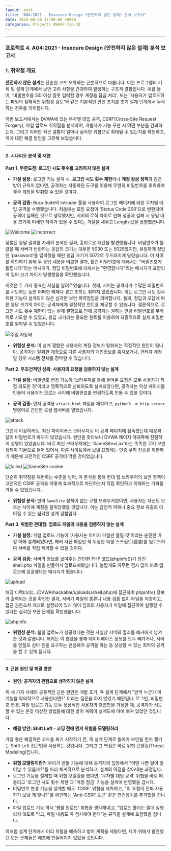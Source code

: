 ```yaml
---
layout: post
title: "A04:2021 - Insecure Design (안전하지 않은 설계) 분석 보고서"
date: 2025-08-28 17:00:00 +0900
categories: Projects OWASP-Top-10
---
```

---

### **프로젝트 4. A04:2021 - Insecure Design (안전하지 않은 설계) 분석 보고서**

### **1. 취약점 개요**

**안전하지 않은 설계**는 단순한 코드 오류와는 근본적으로 다릅니다. 이는 프로그램의 기획 및 설계 단계에서 보안 고려 사항을 간과하여 발생하는 구조적 결함입니다. 예를 들어, '비밀번호를 5회 이상 잘못 입력할 경우 계정을 잠금 처리', 또는 '사용자가 업로드하는 파일의 잠재적인 위험성 검토'와 같은 기본적인 안전 조치를 초기 설계 단계에서 누락하는 경우를 의미합니다.

이번 보고서에서는 DVWA에 있는 무차별 대입 공격, CSRF(Cross-Site Request Forgery), 파일 업로드 취약점을 분석하여, 개발자가 기능 구현 시 어떤 부분을 간과하는지, 그리고 이러한 작은 결함이 얼마나 심각한 위협으로 확대될 수 있는지를 확인하고, 이에 대한 해결 방안을 고민해 보았습니다.


---

#### **2. 시나리오 분석 및 재현**

**Part 1. 무한도전: 로그인 시도 횟수를 고려하지 않은 설계**

*   **가설 설정:**
로그인 기능 설계 시, **로그인 시도 횟수 제한**이나 **계정 잠금 정책**과 같은 방어 규칙이 없다면, 공격자는 자동화된 도구를 이용해 무한히 비밀번호를 추측하여 결국 계정을 탈취할 수 있을 것이다.

*   **공격 검증:**
Burp Suite의 Intruder 툴을 사용하여 로그인 페이지에 대한 무차별 대입 공격을 수행했습니다. 처음에는 모든 요청이 'Status Code 200'으로 반환되어 공격이 실패한 것으로 생각했지만, 서버의 로직 차이로 인해 성공과 실패 시 응답 내용 크기에 미세한 차이가 있을 수 있다는 가설을 세우고 Length 값을 정렬했습니다.

   ![Welcome](/assets/images/A04_P1-1.png)
   ![incorrect](/assets/images/A04_P1-2.png)

정렬된 응답 결과를 자세히 분석한 결과, 흥미로운 패턴을 발견했습니다. 비밀번호가 틀렸을 때 서버가 반환하는 응답의 크기는 대부분 5030 또는 5029였지만, 유일하게 정답인 'password'를 입력했을 때만 응답 크기가 5072로 두드러지게 달랐습니다. 이 차이를 확인하기 위해 두 응답 내용을 비교한 결과, 틀린 비밀번호에 대해서는 "비밀번호가 틀립니다"라는 메시지가, 정답 비밀번호에 대해서는 "환영합니다"라는 메시지가 포함되어 있어 크기 차이가 발생했음을 확인했습니다.

이것은 두 가지 중요한 사실을 알려주었습니다.
첫째, 서버는 공격자가 수많은 비밀번호를 시도하는 동안 어떠한 제재나 경고 조치도 취하지 않았습니다. 이는 로그인 시도 횟수 제한 기능이 설계되지 않은 심각한 보안 취약점임을 의미합니다.
둘째, 정답과 오답에 따른 응답 크기의 차이는 공격자에게 결정적인 힌트를 제공할 수 있습니다.
결론적으로, 로그인 시도 횟수 제한이 없는 설계 결함으로 인해 공격자는 원하는 만큼 비밀번호를 무작위로 시도할 수 있었고, 응답 크기라는 중요한 힌트를 이용하여 최종적으로 실제 비밀번호를 알아낼 수 있었습니다.

   ![주입 자동화](/assets/images/A04_P1-3.png)

*   **위험성 분석:**
이 설계 결함은 사용자의 계정 정보가 탈취되는 직접적인 원인이 됩니다. 공격자는 탈취한 계정으로 다른 사용자의 개인정보를 훔쳐보거나, 관리자 계정일 경우 시스템 전체를 장악할 수 있습니다.

**Part 2. 무조건적인 신뢰: 사용자의 요청을 검증하지 않는 설계**

*   **가설 설정:**
비밀번호 변경 기능이 '브라우저를 통해 들어온 요청은 모두 사용자가 직접 의도한 것'이라고 맹목적으로 신뢰하도록 설계되었다면, 공격자는 악성 페이지를 만들어 사용자가 모르는 사이에 비밀번호를 변경하도록 만들 수 있을 것이다.

*   **공격 검증:**
먼저 공격용 `attack.html` 파일을 제작하고, `python3 -m http.server` 명령어로 간단한 로컬 웹서버를 열었습니다.

   ![attack](/assets/images/A04_P2-1.png)

그런데 이상하게도, 최신 파이어폭스 브라우저로 이 공격 페이지에 접속했는데 예상과 달리 비밀번호가 바뀌지 않았습니다. 원인을 찾아보니 DVWA 페이지 아래쪽에 친절하게 설명이 있었습니다. 바로 최신 브라우저에는 'SameSite=Lax'라는 똑똑한 쿠키 보안 정책이 기본으로 들어 있어서, 다른 사이트에서 보낸 요청에는 인증 쿠키 전송을 제한하기 때문에 고전적인 CSRF 공격이 막힌 것이었습니다.

   ![failed](/assets/images/A04_P2-2.png)
   ![SameSite cookie](/assets/images/A04_P2-3.png)

단순히 취약점을 재현하는 수준을 넘어, 이 분석을 통해 현대 웹 브라우저의 보안 정책이 고전적인 CSRF 공격을 어떻게 효과적으로 차단하는지 직접 확인하고 이해하는 기회를 가질 수 있었습니다.

*   **위험성 분석:**
만약 `SameSite` 정책이 없는 구형 브라우저였다면, 사용자는 자신도 모르는 사이에 계정을 탈취당했을 것입니다. 이는 금전적 피해나 중요 정보 유출로 이어질 수 있는 심각한 설계 결함입다.

**Part 3. 위험한 관대함: 업로드 파일의 내용을 검증하지 않는 설계**

*   **가설 설정:**
파일 업로드 기능이 '사용자는 이미지 파일만 올릴 것'이라는 순진한 가정 하에 설계되었다면, 해커 사진 파일인 척 위장한 악성 스크립트(웹쉘)를 업로드하여 서버를 직접 제어할 수 있을 것이다.

*   **공격 검증:**
서버의 정보를 보여주는 간단한 PHP 코드(phpinfo())가 담긴 shell.php 파일을 만들어서 업로드해봤습니다. 놀랍게도 아무런 검사 없이 바로 업로드에 성공했다는 메시지가 떴습니다.

   ![upload](/assets/images/A04_P3-1.png)

해당 디렉터리(.../DVWA/hackable/uploads/shell.php)에 접근하여 phpinfo() 정보가 출력되는 것을 확인한 결과, 서버가 파일의 종류나 내용 검증 없이 파일을 저장하고, 접근 권한조차 제대로 설정되어 있지 않아 임의의 사용자가 파일에 접근하여 실행할 수 있다는 심각한 보안 문제를 확인했습니다.

   ![phpinfo](/assets/images/A04_P3-2.png)

*   **위험성 분석:**
웹쉘 업로드가 성공했다는 것은 사실상 서버의 열쇠를 해커에게 넘겨준 것과 같습니다. 해커는 이 웹쉘을 통해 데이터베이스 정보를 모두 빼가거나, 서버를 인질로 삼아 돈을 요구하는 랜섬웨어 공격을 하는 등 상상할 수 있는 최악의 공격을 할 수 있게 됩니다.

---

#### **3. 근본 원인 및 해결 방안**

*   **원인: 공격자의 관점으로 생각하지 않은 설계**

위 세 가지 사례의 공통적인 근본 원인은 개발 초기, 즉 설계 단계에서 "만약 누군가 이 기능을 악의적으로 사용한다면?" 이라는 질문을 하지 않았기 때문입다. 로그인, 비밀번호 변경, 파일 업로드 기능 모두 정상적인 사용자의 흐름만을 가정한 채, 공격자가 시도할 수 있는 온갖 이상한 방법들에 대한 방어 계획이 설계도에 아예 빠져 있었던 것입니다.

*   **해결 방안: Shift Left - 코딩 전에 먼저 위협을 모델링하라**

가장 좋은 해결책은 코드를 짜기 시작하기 전, 즉 설계 단계로 돌아가 보안을 먼저 챙기는 Shift Left 접근법을 사용하는 것입니다. 그리고 그 핵심은 바로 위협 모델링(Threat Modeling)입니다.

*   **위협 모델링이란?:** 우리가 만들 기능에 대해 공격자의 입장에서 "어떤 나쁜 일이 일어날 수 있을까?"를 미리 체계적으로 분석하고, 설계의 약점을 찾아내는 과정입다.
*   로그인 기능을 설계할 때 위협 모델링을 했다면, '무차별 대입 공격' 위협을 바로 떠올리고 '로그인 시도 횟수 제한'과 '계정 잠금' 기능을 설계에 반영했을 겁니다.
*   비밀번호 변경 기능을 설계할 때도 'CSRF' 위협을 예측하고, "이 요청이 진짜 사용자가 보낸 게 맞나?"를 확인하는 'Anti-CSRF 토큰' 같은 안전장치를 추가했을 겁니다.
*   파일 업로드 기능 역시 '웹쉘 업로드' 위협을 생각해내고, "업로드 폴더는 절대 실행되지 않도록 막고, 파일 내용도 꼭 검사해야 한다"는 규칙을 설계에 포함했을 겁니다.

이처럼 설계 단계에서 미리 위협을 예측하고 방어 계획을 세웠다면, 제가 위에서 발견했던 모든 문제들은 애초에 만들어지지 않았을 것입니다.


<hr class="short-rule">
